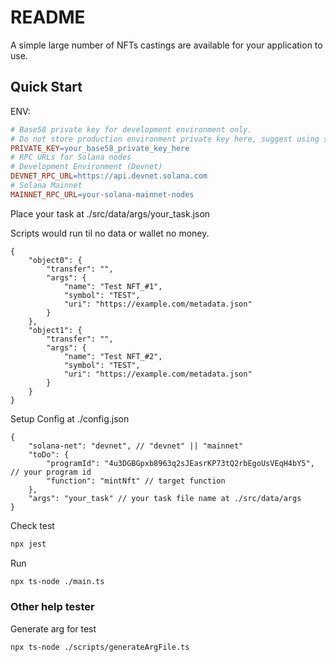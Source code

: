 # README

A simple large number of NFTs castings are available for your application to use.

## Quick Start

ENV:

```makefile
# Base58 private key for development environment only.
# Do not store production environment private key here, suggest using secret key management tool.
PRIVATE_KEY=your_base58_private_key_here
# RPC URLs for Solana nodes
# Development Environment (Devnet)
DEVNET_RPC_URL=https://api.devnet.solana.com
# Solana Mainnet
MAINNET_RPC_URL=your-solana-mainnet-nodes
```

Place your task at ./src/data/args/your_task.json

Scripts would run til no data or wallet no money.

```jsonc
{
    "object0": {
        "transfer": "",
        "args": {
            "name": "Test NFT_#1",
            "symbol": "TEST",
            "uri": "https://example.com/metadata.json"
        }
    },
    "object1": {
        "transfer": "",
        "args": {
            "name": "Test NFT_#2",
            "symbol": "TEST",
            "uri": "https://example.com/metadata.json"
        }
    }
}
```

Setup Config at ./config.json

```jsonc
{
    "solana-net": "devnet", // "devnet" || "mainnet"
    "toDo": {
        "programId": "4u3DGBGpxb8963q2sJEasrKP73tQ2rbEgoUsVEqH4bY5", // your program id
        "function": "mintNft" // target function
    },
    "args": "your_task" // your task file name at ./src/data/args
}
```

Check test

```bash
npx jest
```

Run

```bash
npx ts-node ./main.ts
```

### Other help tester

Generate arg for test

```bash
npx ts-node ./scripts/generateArgFile.ts
```
